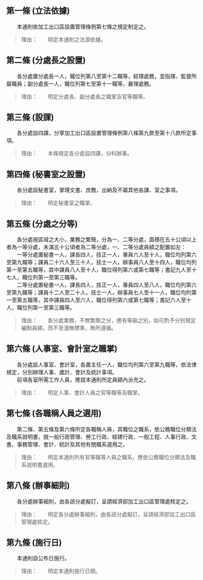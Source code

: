 第一條 (立法依據)
-----------------
　　本通則依加工出口區設置管理條例第七條之規定制定之。  
> 理由：　　明定本通則之法源依據。



第二條 (分處長之設置)
---------------------
　　各分處置分處長一人，職位列第八至第十二職等，綜理處務，並指揮、監督所屬職員；副分處長一人，職位列第七至第十一職等，襄理處務。  
> 理由：　　明定分處長、副分處長之職掌及官等職等。



第三條 (設課)
-------------
　　各分處設四課，分掌加工出口區設置管理條例第八條第九款至第十八款所定事項。  
> 理由：　　本條規定各分處設四課，分科辦事。



第四條 (秘書室之設置)
---------------------
　　各分處設秘書室，掌理文書、庶務，出納及不屬其他各課、室之事項。  
> 理由：　　明定秘書室之職掌。



第五條 (分處之分等)
-------------------
　　各分處視區域之大小，業務之繁簡，分為一、二等分處，面積在五十公頃以上者為一等分處，未滿五十公頃者為二等分處，一、二等分處員額之配置如左：  
　　一等分處置秘書一人，課長四人，技正一人，專員六人至十人，職位均列第六至第九職等；課員二十六人至三十人，技士一人，辦事員八人至十四人，職位均列第一至第五職等，其中課員八人至十人，職位得列第六或第七職等；書記九人至十七人，職位列第一至第三職等。  
　　二等分處置秘書一人，課長四人，技正一人，專員四人至八人，職位均列第六至第九職等；課員十二人至二十人，技士一人，辦事員七人至十一人，職位均列第一至第五職等，其中課員四人至六人，職位得列第六或第七職等；書記六人至十人，職位列第一至第三職等。  
> 理由：　　各分處業務，不無繁簡之分，應有等級之別，始可酌予分別規定編制員額，而不至漫無標準，無所遵循。



第六條 (人事室、會計室之職掌)
-----------------------------
　　各分處設人事室、會計室，各置主任一人，職位均列第六至第九職等，依法律規定，分別辦理人事、歲計、會計及統計事項。  
　　前項各室所需工作人員，應就本通則所定員額內派充之。  
> 理由：　　明定人事、會計人員之官等職等及職掌。



第七條 (各職稱人員之選用)
-------------------------
　　第二條、第五條及第六條所定各職稱人員，其職位之職系，依公務職位分類法及職系說明書，就一般行政管理、勞工行政、經建行政、一般工程、人事行政、文書、事務管理、會計、統計及其他有關職系選用之。  
> 理由：　　明定本通則列有官等職等人員之職系，應依公務職位分類法及職系說明書選用。



第八條 (辦事細則)
-----------------
　　各分處辦事細則，由各該分處擬訂，呈請經濟部加工出口區管理處核定之。  
> 理由：　　明定各分處辦事細則，由各該分處擬訂，呈請經濟部加工出口區管理處核定。



第九條 (施行日)
---------------
　　本通則自公布日施行。  
> 理由：　　明定本通則施行日期。
